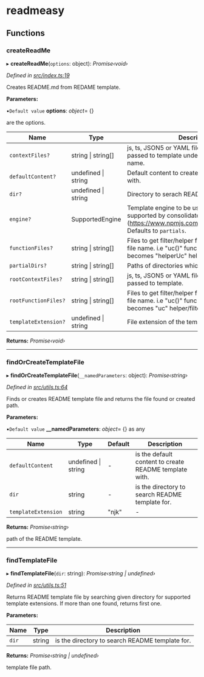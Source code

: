 
<a name="readmemd"></a>

# readmeasy

## Functions

###  createReadMe

▸ **createReadMe**(`options`: object): *Promise‹void›*

*Defined in [src/index.ts:19](https://github.com/ozum/readmeasy/blob/c0962a8/src/index.ts#L19)*

Creates README.md from REDAME template.

**Parameters:**

▪`Default value`  **options**: *object*= {}

are the options.

Name | Type | Description |
------ | ------ | ------ |
`contextFiles?` | string &#124; string[] | js, ts, JSON5 or YAML files to get data to be passed to template under a key same as file name. |
`defaultContent?` | undefined &#124; string | Default content to create README template with. |
`dir?` | undefined &#124; string | Directory to serach README template. |
`engine?` | SupportedEngine | Template engine to be used. Supports engines supported by consolidate (https://www.npmjs.com/package/consolidate). Defaults to `partials`. |
`functionFiles?` | string &#124; string[] | Files to get filter/helper functions prefixed with file name. i.e "uc()" func in "path/helper.js" becomes "helperUc" helper/filter. |
`partialDirs?` | string &#124; string[] | Paths of directories which contains partial files. |
`rootContextFiles?` | string &#124; string[] | js, ts, JSON5 or YAML files to get data to be passed to template. |
`rootFunctionFiles?` | string &#124; string[] | Files to get filter/helper functions prefixed with file name. i.e "uc()" func in "path/helper.js" becomes "uc" helper/filter. |
`templateExtension?` | undefined &#124; string | File extension of the template. |

**Returns:** *Promise‹void›*

___

###  findOrCreateTemplateFile

▸ **findOrCreateTemplateFile**(`__namedParameters`: object): *Promise‹string›*

*Defined in [src/utils.ts:64](https://github.com/ozum/readmeasy/blob/c0962a8/src/utils.ts#L64)*

Finds or creates README template file and returns the file found or created path.

**Parameters:**

▪`Default value`  **__namedParameters**: *object*= {} as any

Name | Type | Default | Description |
------ | ------ | ------ | ------ |
`defaultContent` | undefined &#124; string | - | is the default content to create README template with. |
`dir` | string | - | is the directory to search README template for. |
`templateExtension` | string | "njk" | - |

**Returns:** *Promise‹string›*

path of the README template.

___

###  findTemplateFile

▸ **findTemplateFile**(`dir`: string): *Promise‹string | undefined›*

*Defined in [src/utils.ts:51](https://github.com/ozum/readmeasy/blob/c0962a8/src/utils.ts#L51)*

Returns README template file by searching given directory for supported template extensions.
If more than one found, returns first one.

**Parameters:**

Name | Type | Description |
------ | ------ | ------ |
`dir` | string | is the directory to search README template for. |

**Returns:** *Promise‹string | undefined›*

template file path.
